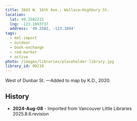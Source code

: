```yaml
---
title: 3843 W. 16th Ave.; Wallace—Highbury St.
location:
  lat: 49.2582215
  lng: -123.1893737
  address: '49.2582, -123.1894'
tags:
  - kml-import
  - outdoor
  - book-exchange
  - red-marker
  - active
photo: /images/libraries/placeholder-library.jpg
library_id: 00219
---
```

West of Dunbar St.
—Added to map by K.D., 2020.

## History
- **2024-Aug-08** - Imported from Vancouver Little Libraries 2025.8.6.revision
